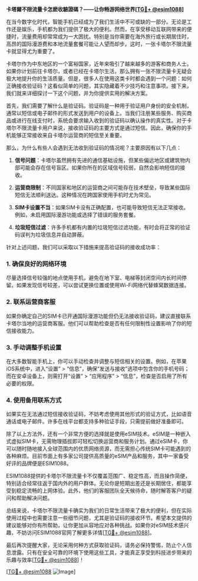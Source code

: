 **卡塔爾不限流量卡怎麽收驗證碼？——让你畅游网络世界[[TG💪+ @esim1088](https://t.me/s/esim1088)]**

在当今数字化时代，智能手机已经成为了我们生活中不可或缺的一部分。无论是工作还是娱乐，手机都为我们提供了极大的便利。然而，在享受移动互联网带来的便捷时，流量费用却常常成为一大困扰。特别是当你需要在海外旅行或长期居住时，高昂的国际漫游费和本地流量套餐可能让人望而却步。这时，一张卡塔尔不限流量卡就显得尤为重要了。

卡塔尔作为中东地区的一个富裕国家，近年来吸引了越来越多的游客和商务人士。如果你计划前往卡塔尔，或者已经在卡塔尔生活，那么拥有一张不限流量卡无疑会极大地提升你的生活质量。但是，很多人在使用这类卡时都会遇到一个问题：如何正确接收验证码？这看似简单的问题，其实隐藏着不少技巧和注意事项。接下来，我们就来详细探讨一下这个问题，并为你提供实用的解决方案。

首先，我们需要了解什么是验证码。验证码是一种用于验证用户身份的安全机制，通常以短信或电子邮件的形式发送到用户的设备上。当我们注册某些服务、购买商品或进行在线支付时，系统会要求输入收到的验证码以确认操作的真实性。对于卡塔尔不限流量卡用户来说，接收验证码的主要方式是通过短信。因此，确保你的手机能够正常接收来自卡塔尔运营商的短信至关重要。

那么，为什么有些人会遇到无法收到验证码的情况呢？主要原因有以下几点：

1. **信号问题**：卡塔尔虽然拥有先进的通信基础设施，但某些偏远地区或建筑物内部可能会存在信号盲区。如果你所在的区域信号较弱，自然会影响短信的接收。

2. **运营商限制**：不同国家和地区的运营商之间可能存在技术壁垒，导致某些国际短信无法顺利送达。这种情况在跨国家使用手机时尤为常见。

3. **SIM卡设置不当**：如果SIM卡没有正确配置，也可能导致短信无法正常接收。例如，未启用国际漫游功能或选择了错误的服务套餐。

4. **垃圾短信过滤**：许多手机都有内置的垃圾短信过滤功能，有时会将正常的验证码误判为垃圾信息并自动屏蔽。

针对上述问题，我们可以采取以下措施来提高验证码的接收成功率：

### 1. 确保良好的网络环境

尽量选择信号较强的地点使用手机，避免在地下室、电梯等封闭空间内长时间停留。如果发现信号较差，可以尝试更换位置或使用Wi-Fi网络代替蜂窝数据连接。

### 2. 联系运营商客服

如果你确定自己的SIM卡已开通国际漫游功能但仍无法接收验证码，建议直接联系卡塔尔当地的运营商客服。他们可以帮助检查是否有任何限制性设置影响了你的短信接收能力。

### 3. 手动调整手机设置

在大多数智能手机上，你可以手动检查并调整与短信相关的设置。例如，在苹果iOS系统中，进入“设置” > “信息”，确保“发送与接收”选项中包含你的手机号码；而在安卓设备上，则需打开“设置” > “应用程序” > “信息”，检查是否启用了所有必要的权限。

### 4. 使用备用联系方式

如果实在无法通过短信接收验证码，不妨考虑使用其他形式的验证方式，比如语音通话或电子邮件。许多在线平台都支持多种验证手段，只需提前做好准备即可。

除了以上方法外，还有一个非常方便的选择就是使用eSIM技术。eSIM是一种嵌入式虚拟SIM卡，无需物理插拔即可轻松切换运营商和服务计划。通过eSIM卡，你可以随时随地接入全球范围内的优质网络资源，而无需担心传统SIM卡可能遇到的各种麻烦。目前市面上有多家公司提供高质量的eSIM产品和服务，其中一家备受好评的品牌便是ESIM1088。

ESIM1088提供的卡塔尔不限流量卡不仅覆盖范围广、稳定性高，而且操作简便，特别适合经常往返于国内外的用户群体。无论你是短期出差还是长期居住，都能享受到稳定流畅的上网体验。此外，他们的客服团队全天候待命，随时解答客户的疑问和帮助解决问题。

总结来说，卡塔尔不限流量卡确实为我们的日常生活带来了极大的便利，但在实际使用过程中也需要注意一些细节问题，尤其是验证码的接收环节。希望本文提供的建议能够对你有所帮助，让你更加从容地应对各种挑战。如果你对eSIM技术感兴趣，不妨访问ESIM1088官网了解更多详情[[TG💪+ @esim1088](https://t.me/s/esim1088)]。

最后再次提醒大家，无论采用何种方式获取验证码，请务必保持警惕，防止个人信息泄露。只有在安全可靠的环境下使用这些工具，才能真正享受到科技进步带来的乐趣与效率[[TG💪+ @esim1088](https://t.me/s/esim1088)]！

[[TG💪+ @esim1088](https://t.me/s/esim1088) ![Image](https://i.postimg.cc/4NQfJmqS/Snipaste-2025-05-13-00-14-12.png)]